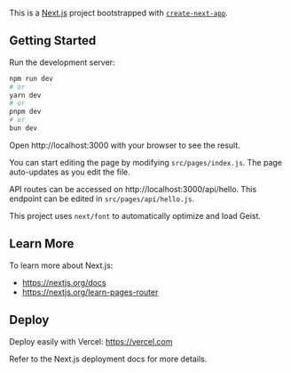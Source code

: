 This is a [Next.js](https://nextjs.org) project bootstrapped with [`create-next-app`](https://nextjs.org/docs/pages/api-reference/create-next-app).

## Getting Started

Run the development server:

```bash
npm run dev
# or
yarn dev
# or
pnpm dev
# or
bun dev
```

Open http://localhost:3000 with your browser to see the result.

You can start editing the page by modifying `src/pages/index.js`. The page auto-updates as you edit the file.

API routes can be accessed on http://localhost:3000/api/hello. This endpoint can be edited in `src/pages/api/hello.js`.

This project uses `next/font` to automatically optimize and load Geist.

## Learn More

To learn more about Next.js:
- https://nextjs.org/docs
- https://nextjs.org/learn-pages-router

## Deploy

Deploy easily with Vercel: https://vercel.com

Refer to the Next.js deployment docs for more details.
